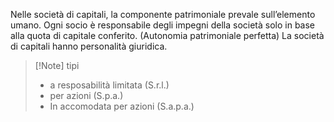 Nelle società di capitali, la componente patrimoniale prevale sull’elemento umano.
Ogni socio è responsabile degli impegni della società solo in base alla quota di capitale conferito. (Autonomia patrimoniale perfetta)
La società di capitali hanno personalità giuridica.

>[!Note] tipi
>- a resposabilità limitata (S.r.l.)
>- per azioni (S.p.a.)
>- In accomodata per azioni (S.a.p.a.)
